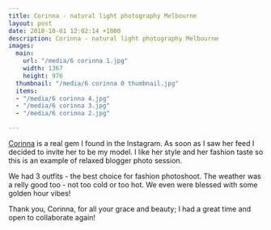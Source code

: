 ```yaml
---
title: Corinna - natural light photography Melbourne
layout: post
date: 2018-10-01 12:02:14 +1000
description: Corinna - natural light photography Melbourne
images:
  main: 
    url: "/media/6 corinna 1.jpg"
    width: 1367
    height: 976
  thumbnail: "/media/6 corinna 0 thumbnail.jpg"
  items:
  - "/media/6 corinna 4.jpg"
  - "/media/6 corinna 3.jpg"
  - "/media/6 corinna 2.jpg"

---
```

[Corinna](https://www.instagram.com/apropos.coco/) is a  real gem I found in the Instagram. As soon as I saw her feed I decided to invite her to be my model. I like her style and her fashion taste so this is an example of relaxed blogger photo session.

We had 3 outfits - the best choice for fashion photoshoot. The weather was a relly good too - not too cold or too hot. We even were blessed with some golden hour vibes!

Thank you, Corinna, for all your grace and beauty; I had a great time and open to collaborate again!